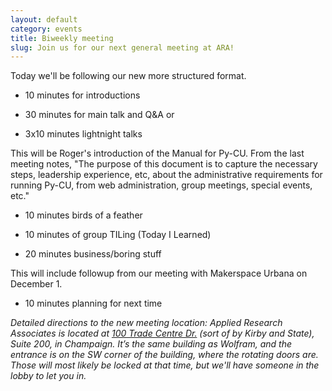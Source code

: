 ```yaml
---
layout: default
category: events
title: Biweekly meeting
slug: Join us for our next general meeting at ARA!
---
```


Today we'll be following our new more structured format.

* 10 minutes for introductions

* 30 minutes for main talk and Q&A
or
* 3x10 minutes lightnight talks

This will be Roger's introduction of the Manual for Py-CU. From the last meeting notes, "The purpose of this document is to capture the necessary steps, leadership experience, etc, about the administrative requirements for running Py-CU, from web administration, group meetings, special events, etc."

* 10 minutes birds of a feather 

* 10 minutes of group TILing (Today I Learned)

* 20 minutes business/boring stuff

This will include followup from our meeting with Makerspace Urbana on December 1.

* 10 minutes planning for next time

*Detailed directions to the new meeting location: Applied Research
Associates is located at <a href="http://goo.gl/maps/DM3I1">100 Trade Centre
Dr.</a> (sort of by Kirby and State), Suite 200, in Champaign. It’s the same
building as Wolfram, and the entrance is on the SW corner of the building,
where the rotating doors are. Those will most likely be locked at that time,
but we'll have someone in the lobby to let you in.*
